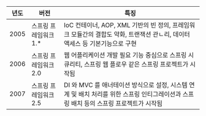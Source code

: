 |        년도        |버전                          |특징                         |
|----------------|-------------------------------|-----------------------------|
|2005| 스프링 프레임워크 1.*| IoC 컨테이너, AOP, XML 기반의 빈 정의, 프레임워크 모듈간의 결합도 약화, 트랜잭션 관ㄴ리, 데이터 액세스 등 기본기능으로 구현          
|2006| 스프링 프레임워크 2.0 | 웹 어플리케이션 개발 필요 기능 중심으로 스프링 시큐리티, 스프링 웹 플로우 같은 스프링 프로젝트가 시작됨
|2007| 스프링 프레임워크 2.5| DI 와 MVC 를 애너테이션 방식으로 설정, 시스템 연계 및 배치 처리를 위한 스프링 인티그레이션과 스프링 배치 등의 스프링 프로젝트가 시작됨
<!--stackedit_data:
eyJoaXN0b3J5IjpbMTEwMzg3MDI1XX0=
-->